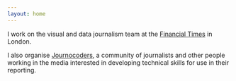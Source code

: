 ```yaml
---
layout: home
---
```


I work on the visual and data journalism team at the [Financial Times](https://ft.com/) in London.

I also organise [Journocoders](https://journocoders.com/), a community of journalists and other people working in the media interested in developing technical skills for use in their reporting.

